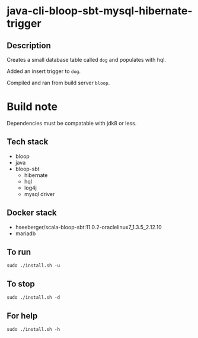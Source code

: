 # java-cli-bloop-sbt-mysql-hibernate-trigger

## Description
Creates a small database table
called `dog` and populates with hql.

Added an insert trigger to `dog`.

Compiled and ran from build server `bloop`.

# Build note
Dependencies must be compatable with jdk8 or less.

## Tech stack
- bloop
- java
- bloop-sbt
  - hibernate
  - hql
  - log4j
  - mysql driver

## Docker stack
- hseeberger/scala-bloop-sbt:11.0.2-oraclelinux7_1.3.5_2.12.10
- mariadb

## To run
`sudo ./install.sh -u`

## To stop
`sudo ./install.sh -d`

## For help
`sudo ./install.sh -h`
